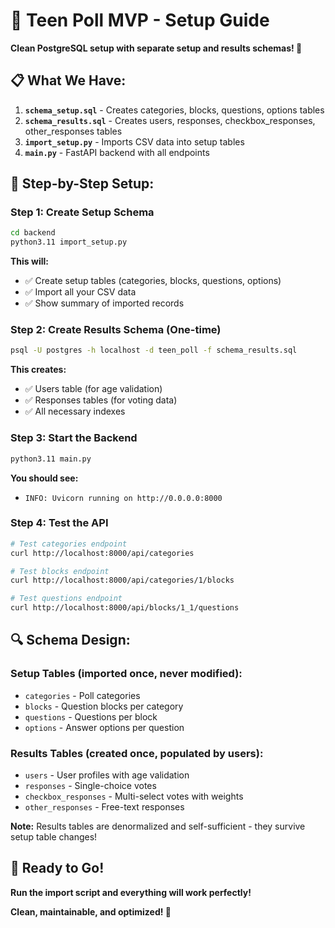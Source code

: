 # 🚀 Teen Poll MVP - Setup Guide

**Clean PostgreSQL setup with separate setup and results schemas! 🎉**

## 📋 What We Have:

1. **`schema_setup.sql`** - Creates categories, blocks, questions, options tables
2. **`schema_results.sql`** - Creates users, responses, checkbox_responses, other_responses tables  
3. **`import_setup.py`** - Imports CSV data into setup tables
4. **`main.py`** - FastAPI backend with all endpoints

## 🎯 Step-by-Step Setup:

### **Step 1: Create Setup Schema**
```bash
cd backend
python3.11 import_setup.py
```

**This will:**
- ✅ Create setup tables (categories, blocks, questions, options)
- ✅ Import all your CSV data
- ✅ Show summary of imported records

### **Step 2: Create Results Schema (One-time)**
```bash
psql -U postgres -h localhost -d teen_poll -f schema_results.sql
```

**This creates:**
- ✅ Users table (for age validation)
- ✅ Responses tables (for voting data)
- ✅ All necessary indexes

### **Step 3: Start the Backend**
```bash
python3.11 main.py
```

**You should see:**
- `INFO: Uvicorn running on http://0.0.0.0:8000`

### **Step 4: Test the API**
```bash
# Test categories endpoint
curl http://localhost:8000/api/categories

# Test blocks endpoint  
curl http://localhost:8000/api/categories/1/blocks

# Test questions endpoint
curl http://localhost:8000/api/blocks/1_1/questions
```

## 🔍 Schema Design:

### **Setup Tables** (imported once, never modified):
- `categories` - Poll categories
- `blocks` - Question blocks per category  
- `questions` - Questions per block
- `options` - Answer options per question

### **Results Tables** (created once, populated by users):
- `users` - User profiles with age validation
- `responses` - Single-choice votes
- `checkbox_responses` - Multi-select votes with weights
- `other_responses` - Free-text responses

**Note:** Results tables are denormalized and self-sufficient - they survive setup table changes!

## 🚀 Ready to Go!

**Run the import script and everything will work perfectly!**

**Clean, maintainable, and optimized! 🎯**
